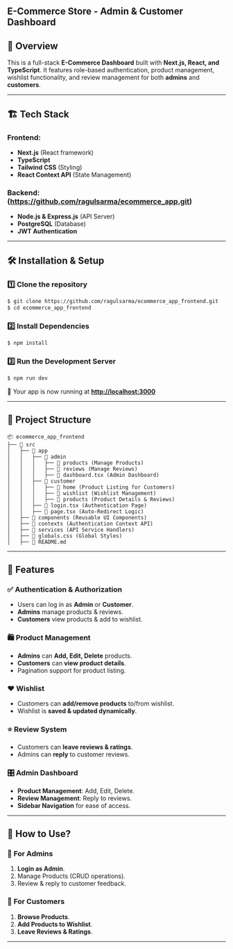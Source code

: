 ## E-Commerce Store - Admin & Customer Dashboard

## 📌 **Overview**

This is a full-stack **E-Commerce Dashboard** built with **Next.js, React, and TypeScript**. It features role-based authentication, product management, wishlist functionality, and review management for both **admins** and **customers**.

---

## 🏗️ **Tech Stack**

### **Frontend**:

- **Next.js** (React framework)
- **TypeScript**
- **Tailwind CSS** (Styling)
- **React Context API** (State Management)

### **Backend**: (https://github.com/ragulsarma/ecommerce_app.git)

- **Node.js & Express.js** (API Server)
- **PostgreSQL** (Database)
- **JWT Authentication**

---

## 🛠️ **Installation & Setup**

### **1️⃣ Clone the repository**

```sh
$ git clone https://github.com/ragulsarma/ecommerce_app_frontend.git
$ cd ecommerce_app_frontend
```

### **2️⃣ Install Dependencies**

```sh
$ npm install
```

### **3️⃣ Run the Development Server**

```sh
$ npm run dev
```

🚀 Your app is now running at [**http://localhost:3000**](http://localhost:3000)

---

## 📂 **Project Structure**

```plaintext
📦 ecommerce_app_frontend
├── 📁 src
│   ├── 📁 app
│   │   ├── 📁 admin
│   │   │   ├── 📁 products (Manage Products)
│   │   │   ├── 📁 reviews (Manage Reviews)
│   │   │   ├── 📄 dashboard.tsx (Admin Dashboard)
│   │   ├── 📁 customer
│   │   │   ├── 📁 home (Product Listing for Customers)
│   │   │   ├── 📁 wishlist (Wishlist Management)
│   │   │   ├── 📁 products (Product Details & Reviews)
│   │   ├── 📄 login.tsx (Authentication Page)
│   │   ├── 📄 page.tsx (Auto-Redirect Logic)
│   ├── 📁 components (Reusable UI Components)
│   ├── 📁 contexts (Authentication Context API)
│   ├── 📁 services (API Service Handlers)
│   ├── 📄 globals.css (Global Styles)
│   ├── 📄 README.md
```

---

## 🚀 **Features**

### ✅ **Authentication & Authorization**

- Users can log in as **Admin** or **Customer**.
- **Admins** manage products & reviews.
- **Customers** view products & add to wishlist.

### 🛍️ **Product Management**

- **Admins** can **Add, Edit, Delete** products.
- **Customers** can **view product details**.
- Pagination support for product listing.

### ❤️ **Wishlist**

- Customers can **add/remove products** to/from wishlist.
- Wishlist is **saved & updated dynamically**.

### ⭐ **Review System**

- Customers can **leave reviews & ratings**.
- Admins can **reply** to customer reviews.

### 🎛️ **Admin Dashboard**

- **Product Management**: Add, Edit, Delete.
- **Review Management**: Reply to reviews.
- **Sidebar Navigation** for ease of access.

---

## 📝 **How to Use?**

### 🔹 **For Admins**

1. **Login as Admin**.
2. Manage Products (CRUD operations).
3. Review & reply to customer feedback.

### 🔹 **For Customers**

1. **Browse Products**.
2. **Add Products to Wishlist**.
3. **Leave Reviews & Ratings**.

---
